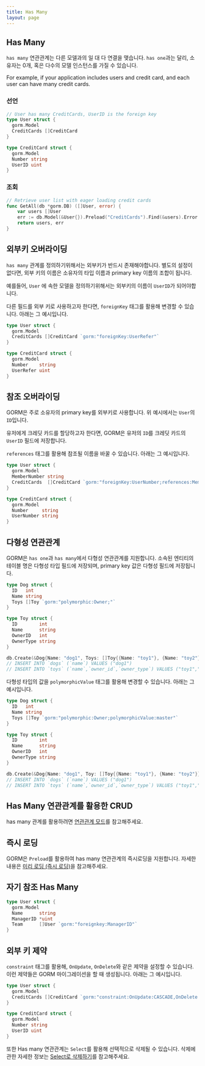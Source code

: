 ```yaml
---
title: Has Many
layout: page
---
```


## Has Many

`has many` 연관관계는 다른 모델과의 일 대 다 연결을 맺습니다. `has one`과는 달리, 소유자는 0개, 혹은 다수의 모델 인스턴스를 가질 수 있습니다.

For example, if your application includes users and credit card, and each user can have many credit cards.

### 선언
```go
// User has many CreditCards, UserID is the foreign key
type User struct {
  gorm.Model
  CreditCards []CreditCard
}

type CreditCard struct {
  gorm.Model
  Number string
  UserID uint
}
```

### 조회
```go
// Retrieve user list with eager loading credit cards
func GetAll(db *gorm.DB) ([]User, error) {
    var users []User
    err := db.Model(&User{}).Preload("CreditCards").Find(&users).Error
    return users, err
}
```

## 외부키 오버라이딩

`has many` 관계를 정의하기위해서는 외부키가 반드시 존재해야합니다. 별도의 설정이 없다면, 외부 키의 이름은 소유자의 타입 이름과 primary key 이름의 조합이 됩니다.

예를들어, `User` 에 속한 모델을 정의하기위해서는 외부키의 이름이 `UserID`가 되어야합니다.

다른 필드를 외부 키로 사용하고자 한다면, `foreignKey` 태그를 활용해 변경할 수 있습니다. 아래는 그 예시입니다.

```go
type User struct {
  gorm.Model
  CreditCards []CreditCard `gorm:"foreignKey:UserRefer"`
}

type CreditCard struct {
  gorm.Model
  Number    string
  UserRefer uint
}
```

## 참조 오버라이딩

GORM은 주로 소유자의 primary key를 외부키로 사용합니다. 위 예시에서는 `User`의 `ID`입니다.

유저에게 크레딧 카드를 할당하고자 한다면, GORM은 유저의 `ID`를 크레딧 카드의 `UserID` 필드에 저장합니다.

`references` 태그를 활용해 참조될 이름을 바꿀 수 있습니다. 아래는 그 예시입니다.

```go
type User struct {
  gorm.Model
  MemberNumber string
  CreditCards  []CreditCard `gorm:"foreignKey:UserNumber;references:MemberNumber"`
}

type CreditCard struct {
  gorm.Model
  Number     string
  UserNumber string
}
```

## 다형성 연관관계

GORM은 `has one`과 `has many`에서 다형성 연관관계를 지원합니다. 소속된 엔티티의 테이블 명은 다형성 타입 필드에 저장되며, primary key 값은 다형성 필드에 저장됩니다.

```go
type Dog struct {
  ID   int
  Name string
  Toys []Toy `gorm:"polymorphic:Owner;"`
}

type Toy struct {
  ID        int
  Name      string
  OwnerID   int
  OwnerType string
}

db.Create(&Dog{Name: "dog1", Toys: []Toy{{Name: "toy1"}, {Name: "toy2"}}})
// INSERT INTO `dogs` (`name`) VALUES ("dog1")
// INSERT INTO `toys` (`name`,`owner_id`,`owner_type`) VALUES ("toy1","1","dogs"), ("toy2","1","dogs")
```

다형성 타입의 값을 `polymorphicValue` 태그를 활용해 변경할 수 있습니다. 아래는 그 예시입니다.

```go
type Dog struct {
  ID   int
  Name string
  Toys []Toy `gorm:"polymorphic:Owner;polymorphicValue:master"`
}

type Toy struct {
  ID        int
  Name      string
  OwnerID   int
  OwnerType string
}

db.Create(&Dog{Name: "dog1", Toy: []Toy{{Name: "toy1"}, {Name: "toy2"}}})
// INSERT INTO `dogs` (`name`) VALUES ("dog1")
// INSERT INTO `toys` (`name`,`owner_id`,`owner_type`) VALUES ("toy1","1","master"), ("toy2","1","master")
```

## Has Many 연관관계를 활용한 CRUD

has many 관계를 활용하려면 [연관관계 모드](associations.html#Association-Mode)를 참고해주세요.

## 즉시 로딩

GORM은 `Preload`를 활용하여 has many 연관관계의 즉시로딩을 지원합니다. 자세한 내용은 [미리 로딩 (즉시 로딩)](preload.html)을 참고해주세요.

## 자기 참조 Has Many

```go
type User struct {
  gorm.Model
  Name      string
  ManagerID *uint
  Team      []User `gorm:"foreignkey:ManagerID"`
}
```

## 외부 키 제약

`constraint` 태그를 활용해, `OnUpdate`, `OnDelete`와 같은 제약을 설정할 수 있습니다. 이런 제약들은 GORM 마이그레이션을 할 때 생성됩니다. 아래는 그 예시입니다.

```go
type User struct {
  gorm.Model
  CreditCards []CreditCard `gorm:"constraint:OnUpdate:CASCADE,OnDelete:SET NULL;"`
}

type CreditCard struct {
  gorm.Model
  Number string
  UserID uint
}
```

또한 Has many 연관관계는 `Select`를 활용해 선택적으로 삭제될 수 있습니다. 삭제에 관한 자세한 정보는 [Select로 삭제하기](associations.html#delete_with_select)를 참고해주세요.
